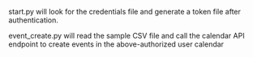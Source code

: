 start.py will look for the credentials file and generate a token file after authentication.

event_create.py will read the sample CSV file and call the calendar API endpoint to create events in the above-authorized user calendar
